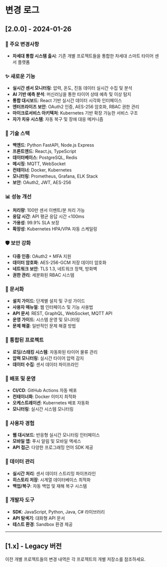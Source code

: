 # 변경 로그

## [2.0.0] - 2024-01-26

### 🎉 주요 변경사항
- **차세대 통합 시스템 출시**: 기존 개별 프로젝트들을 통합한 차세대 스마트 타이어 센서 플랫폼

### ✨ 새로운 기능
- **실시간 센서 모니터링**: 압력, 온도, 진동 데이터 실시간 수집 및 분석
- **AI 기반 예측 분석**: 머신러닝을 통한 타이어 상태 예측 및 이상 탐지
- **통합 대시보드**: React 기반 실시간 데이터 시각화 인터페이스
- **엔터프라이즈 보안**: OAuth2 인증, AES-256 암호화, RBAC 권한 관리
- **마이크로서비스 아키텍처**: Kubernetes 기반 확장 가능한 서비스 구조
- **자가 치유 시스템**: 자동 복구 및 장애 대응 메커니즘

### 🔧 기술 스택
- **백엔드**: Python FastAPI, Node.js Express
- **프론트엔드**: React.js, TypeScript
- **데이터베이스**: PostgreSQL, Redis
- **메시징**: MQTT, WebSocket
- **컨테이너**: Docker, Kubernetes
- **모니터링**: Prometheus, Grafana, ELK Stack
- **보안**: OAuth2, JWT, AES-256

### 📊 성능 개선
- **처리량**: 100만 센서 이벤트/분 처리 가능
- **응답 시간**: API 평균 응답 시간 <100ms
- **가용성**: 99.9% SLA 보장
- **확장성**: Kubernetes HPA/VPA 자동 스케일링

### 🛡️ 보안 강화
- **다중 인증**: OAuth2 + MFA 지원
- **데이터 암호화**: AES-256-GCM 저장 데이터 암호화
- **네트워크 보안**: TLS 1.3, 네트워크 정책, 방화벽
- **권한 관리**: 세분화된 RBAC 시스템

### 📖 문서화
- **설치 가이드**: 단계별 설치 및 구성 가이드
- **사용자 매뉴얼**: 웹 인터페이스 및 기능 사용법
- **API 문서**: REST, GraphQL, WebSocket, MQTT API
- **운영 가이드**: 시스템 운영 및 모니터링
- **문제 해결**: 일반적인 문제 해결 방법

### 🔄 통합된 프로젝트
- **로딩/스태킹 시스템**: 자동화된 타이어 물류 관리
- **압력 모니터링**: 실시간 타이어 압력 감지
- **데이터 수집**: 센서 데이터 파이프라인

### 🚀 배포 및 운영
- **CI/CD**: GitHub Actions 자동 배포
- **컨테이너화**: Docker 이미지 최적화
- **오케스트레이션**: Kubernetes 배포 자동화
- **모니터링**: 실시간 시스템 모니터링

### 📱 사용자 경험
- **웹 대시보드**: 반응형 실시간 모니터링 인터페이스
- **모바일 앱**: 푸시 알림 및 모바일 액세스
- **API 접근**: 다양한 프로그래밍 언어 SDK 제공

### 💾 데이터 관리
- **실시간 처리**: 센서 데이터 스트리밍 파이프라인
- **히스토리 저장**: 시계열 데이터베이스 최적화
- **백업/복구**: 자동 백업 및 재해 복구 시스템

### 🔧 개발자 도구
- **SDK**: JavaScript, Python, Java, C# 라이브러리
- **API 탐색기**: 대화형 API 문서
- **테스트 환경**: Sandbox 환경 제공

---

## [1.x] - Legacy 버전
이전 개별 프로젝트들의 변경 내역은 각 프로젝트의 개별 저장소를 참조하세요.